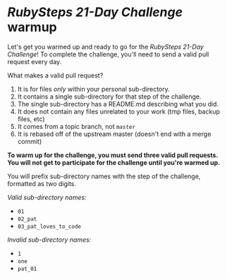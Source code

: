 # *RubySteps 21-Day Challenge* warmup

Let's get you warmed up and ready to go for the *RubySteps 21-Day Challenge*! To complete the challenge, you'll need to send a valid pull request every day.

What makes a valid pull request?

1. It is for files *only* within your personal sub-directory.
2. It contains a single sub-directory for that step of the challenge.
3. The single sub-directory has a README.md describing what you did.
4. It does not contain any files unrelated to your work (tmp files, backup files, etc)
5. It comes from a topic branch, not `master`
6. It is rebased off of the upstream master (doesn't end with a merge commit)

**To warm up for the challenge, you must send three valid pull requests. You will not get to participate for the challenge until you're warmed up.**

You will prefix sub-directory names with the step of the challenge, formatted as two digits.

*Valid sub-directory names:*

* `01`
* `02_pat`
* `03_pat_loves_to_code`

*Invalid sub-directory names:*

* `1`
* `one`
* `pat_01`
